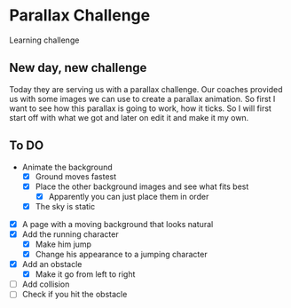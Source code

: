# Parallax Challenge
Learning challenge

## New day, new challenge
Today they are serving us with a parallax challenge. Our coaches provided us with some images we can use to create a parallax animation.
So first I want to see how this parallax is going to work, how it ticks. So I will first start off with what we got and later on edit it and make it my own.

## To DO
- Animate the background
  - [x] Ground moves fastest
  - [x] Place the other background images and see what fits best
    - [x] Apparently you can just place them in order
  - [x] The sky is static
- [x] A page with a moving background that looks natural
- [x] Add the running character
  - [x] Make him jump
  - [x] Change his appearance to a jumping character
- [x] Add an obstacle
  - [x] Make it go from left to right
- [ ] Add collision
- [ ] Check if you hit the obstacle